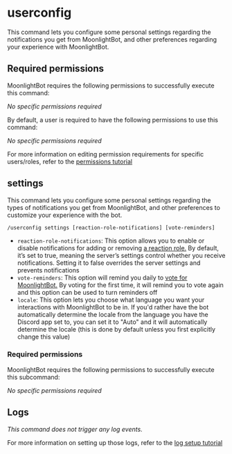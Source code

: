 # userconfig

This command lets you configure some personal settings regarding the notifications you get from MoonlightBot, and other preferences regarding your experience with MoonlightBot.

## Required permissions

MoonlightBot requires the following permissions to successfully execute this command:

_No specific permissions required_

By default, a user is required to have the following permissions to use this command:

_No specific permissions required_

For more information on editing permission requirements for specific users/roles, refer to the [permissions tutorial](linkToPermissionsTutorial/)

## settings

This command lets you configure some personal settings regarding the types of notifications you get from MoonlightBot, and other preferences to customize your experience with the bot.

```
/userconfig settings [reaction-role-notifications] [vote-reminders]
```

* `reaction-role-notifications`: This option allows you to enable or disable notifications for adding or removing [a reaction role.](../start-up/setting-up-reaction-roles.md) By default, it’s set to true, meaning the server’s settings control whether you receive notifications. Setting it to false overrides the server settings and prevents notifications
* `vote-reminders`: This option will remind you daily to [vote for MoonlightBot.](../MoonlightBot-docs/support/upvote-moonlightbot.md) By voting for the first time, it will remind you to vote again and this option can be used to turn reminders off
* `locale`: This option lets you choose what language you want your interactions with MoonlightBot to be in. If you'd rather have the bot automatically determine the locale from the language you have the Discord app set to, you can set it to "Auto" and it will automatically determine the locale (this is done by default unless you first explicitly change this value)

### Required permissions

MoonlightBot requires the following permissions to successfully execute this subcommand:

_No specific permissions required_

## Logs

_This command does not trigger any log events._

For more information on setting up those logs, refer to the [log setup tutorial](linkToLogTutorial/)
